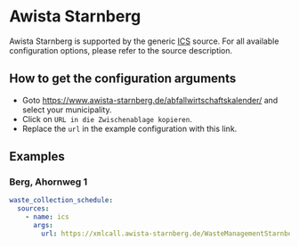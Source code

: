 # Awista Starnberg

Awista Starnberg is supported by the generic [ICS](/doc/source/ics.md) source. For all available configuration options, please refer to the source description.


## How to get the configuration arguments

- Goto <https://www.awista-starnberg.de/abfallwirtschaftskalender/> and select your municipality.  
- Click on `URL in die Zwischenablage kopieren`.
- Replace the `url` in the example configuration with this link.

## Examples

### Berg, Ahornweg 1

```yaml
waste_collection_schedule:
  sources:
    - name: ics
      args:
        url: https://xmlcall.awista-starnberg.de/WasteManagementStarnberg/WasteManagementServiceServlet?ApplicationName=Calendar&SubmitAction=sync&StandortID=162188001&AboID=104609&Fra=P;R;B;S;G
```
